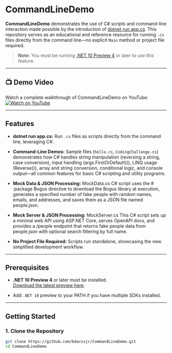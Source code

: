 # CommandLineDemo

**CommandLineDemo** demonstrates the use of C# scripts and command-line interaction made possible by the introduction of [dotnet run app.cs](https://devblogs.microsoft.com/dotnet/announcing-dotnet-run-app/). This repository serves as an educational and reference resource for running `.cs` files directly from the command line—no explicit `Main` method or project file required.

> **Note:** You must be running [.NET 10 Preview 4](https://dotnet.microsoft.com/en-us/download/dotnet/10.0) or later to use this feature.

---

## 📺 Demo Video

Watch a complete walkthrough of CommandLineDemo on YouTube:  
[![Watch on YouTube](https://img.shields.io/badge/Watch-YouTube-red?logo=youtube)](https://www.youtube.com/watch?v=YOUR_VIDEO_ID)



---

## Features

- **dotnet run app.cs:** Run `.cs` files as scripts directly from the command line, leveraging C#.
- **Command-Line Demos:** Sample files (`hello.cs`, `CodingChallenge.cs`) demonstrates how C# handles string manipulation (reversing a string, case conversion), input handling (args.FirstOrDefault()), LINQ usage (Reverse()), array and string  conversion, conditional logic, and console output—all common features for basic C# scripting and utility programs.
 
- **Mock Data & JSON Processing:** MockData.cs  C# script uses the # :package Bogus directive to download the Bogus library at execution, generates a specified number of fake people with random names, emails, and addresses, and saves them as a JSON file named people.json.

- **Mock Server & JSON Processing:** MockServer.cs  This C# script sets up a minimal web API using ASP.NET Core, serves OpenAPI docs, and provides a /people endpoint that returns fake people data from people.json with optional search filtering by full name.
- **No Project File Required:** Scripts run standalone, showcasing the new simplified development workflow.

---

## Prerequisites

- **.NET 10 Preview 4** or later must be installed.  
  [Download the latest preview here](https://dotnet.microsoft.com/en-us/download/dotnet/10.0).

- Add `.NET 10` preview to your PATH if you have multiple SDKs installed.

---

## Getting Started

### 1. Clone the Repository

```bash
git clone https://github.com/bdavisjr/CommandLineDemo.git
cd CommandLineDemo
